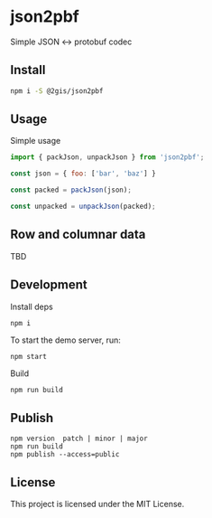 # json2pbf

Simple JSON <-> protobuf codec

## Install 

```bash
npm i -S @2gis/json2pbf
```

## Usage

Simple usage

```js
import { packJson, unpackJson } from 'json2pbf';

const json = { foo: ['bar', 'baz'] }

const packed = packJson(json);

const unpacked = unpackJson(packed);

```

## Row and columnar data

TBD

## Development

Install deps

```bash
npm i
```

To start the demo server, run:

```
npm start
```

Build

```
npm run build
```

## Publish 

```
npm version  patch | minor | major
npm run build
npm publish --access=public
```

## License

This project is licensed under the MIT License.

